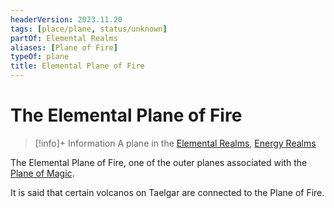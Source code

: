 ```yaml
---
headerVersion: 2023.11.20
tags: [place/plane, status/unknown]
partOf: Elemental Realms
aliases: [Plane of Fire]
typeOf: plane
title: Elemental Plane of Fire
---
```

# The Elemental Plane of Fire
>[!info]+ Information
> A plane in the [Elemental Realms](<./elemental-realms.md>), [Energy Realms](<../energy-realms.md>)

The Elemental Plane of Fire, one of the outer planes associated with the [Plane of Magic](<../plane-of-magic.md>).

It is said that certain volcanos on Taelgar are connected to the Plane of Fire.



